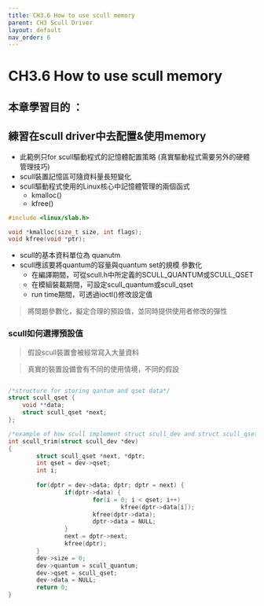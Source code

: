 ```yaml
---
title: CH3.6 How to use scull memory
parent: CH3 Scull Driver
layout: default
nav_order: 6
---
```


# CH3.6 How to use scull memory

## 本章學習目的 ： 
## 練習在scull driver中去配置&使用memory


- 此範例只for scull驅動程式的記憶體配置策略 (真實驅動程式需要另外的硬體管理技巧)
- scull裝置記憶區可隨資料量長短變化
- scull驅動程式使用的Linux核心中記憶體管理的兩個函式
    - kmalloc()
    - kfree()

```c
#include <linux/slab.h>

void *kmalloc(size_t size, int flags);
void kfree(void *ptr);
```

- scull的基本資料單位為 quanutm
- scull應該要將quantum的容量與quantum set的規模 參數化
    - 在編譯期間，可從scull.h中所定義的SCULL_QUANTUM或SCULL_QSET
    - 在模組裝載期間，可設定scull_quantum或scull_qset
    - run time期間，可透過ioctl()修改設定值

> 將問題參數化，擬定合理的預設值，並同時提供使用者修改的彈性
> 

### scull如何選擇預設值

> 假設scull裝置會被經常寫入大量資料
> 

> 真實的裝置設備會有不同的使用情境，不同的假設
> 

```c

/*structure for storing qantum and qset data*/
struct scull_qset {
	void **data;
	struct scull_qset *next;
};

/*example of how scull implement struct scull_dev and struct scull_qset to storing data*/
int scull_trim(struct scull_dev *dev)
{
		struct scull_qset *next, *dptr;
		int qset = dev->qset;
		int i;
		
		for(dptr = dev->data; dptr; dptr = next) {
				if(dptr->data) {
						for(i = 0; i < qset; i++)
								kfree(dptr->data[i]);
						kfree(dptr->data);
						dptr->data = NULL;
				}
				next = dptr->next;
				kfree(dptr);
		}
		dev->size = 0;
		dev->quantum = scull_quantum;
		dev->qset = scull_qset;
		dev->data = NULL;
		return 0;
}
```
